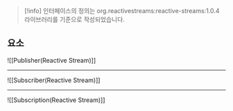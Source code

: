 > [!info]
> 인터페이스의 정의는 org.reactivestreams:reactive-streams:1.0.4 라이브러리를 기준으로 작성되었습니다.

## 요소

![[Publisher(Reactive Stream)]]

---
![[Subscriber(Reactive Stream)]]

---
![[Subscription(Reactive Stream)]]